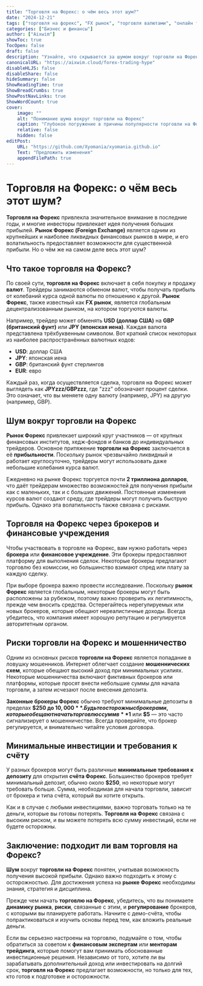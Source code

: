```yaml
---
title: "Торговля на Форекс: о чём весь этот шум?"
date: "2024-12-21"
tags: ["торговля на форекс", "FX рынок", "торговля валютами", "онлайн торговля форекс", "управление инвестициями"]
categories: ["Бизнес и финансы"]
author: ["Aixwim"]
showToc: true
TocOpen: false
draft: false
description: "Узнайте, что скрывается за шумом вокруг торговли на Форекс, как она работает, и как вы можете ориентироваться на рынке, чтобы получать прибыль или избегать мошенничества."
canonicalURL: "https://aixwim.cloud/forex-trading-hype"
disableHLJS: false
disableShare: false
hideSummary: false
ShowReadingTime: true
ShowBreadCrumbs: true
ShowPostNavLinks: true
ShowWordCount: true
cover:
    image: ""
    alt: "Понимание шума вокруг торговли на Форекс"
    caption: "Глубокое погружение в причины популярности торговли на Форекс и как безопасно ориентироваться на рынке."
    relative: false
    hidden: false
editPost:
    URL: "https://github.com/Xyomania/xyomania.github.io"
    Text: "Предложить изменения"
    appendFilePath: true
---
```


# Торговля на Форекс: о чём весь этот шум?

**Торговля на Форекс** привлекла значительное внимание в последние годы, и многие инвесторы привлекает идея получения больших прибылей. **Рынок Форекс (Foreign Exchange)** является одним из крупнейших и наиболее ликвидных финансовых рынков в мире, и его волатильность предоставляет возможности для существенной прибыли. Но о чём же на самом деле весь этот шум?

## Что такое торговля на Форекс?

По своей сути, **торговля на Форекс** включает в себя покупку и продажу **валют**. Трейдеры занимаются обменом валют, чтобы получать прибыль от колебаний курса одной валюты по отношению к другой. **Рынок Форекс**, также известный как **FX рынок**, является глобальным децентрализованным рынком, на котором торгуются валюты.

Например, трейдер может обменять **USD (доллар США)** на **GBP (британский фунт)** или **JPY (японская иена)**. Каждая валюта представлена трёхбуквенным символом. Вот краткий список некоторых из наиболее распространённых валютных кодов:

- **USD**: доллар США
- **JPY**: японская иена
- **GBP**: британский фунт стерлингов
- **EUR**: евро

Каждый раз, когда осуществляется сделка, торговля на Форекс может выглядеть как **JPYzzz/GBPzzz**, где "zzz" обозначает процент сделки. Это означает, что вы меняете одну валюту (например, JPY) на другую (например, GBP).

## Шум вокруг торговли на Форекс

**Рынок Форекс** привлекает широкий круг участников — от крупных финансовых институтов, хедж-фондов и банков до индивидуальных трейдеров. Основное притяжение **торговли на Форекс** заключается в её **прибыльности**. Поскольку рынок чрезвычайно ликвидный и работает круглосуточно, трейдеры могут использовать даже небольшие колебания курса валют.

Ежедневно на рынке Форекс торгуется почти **2 триллиона долларов**, что даёт трейдерам множество возможностей для получения прибыли как с маленьких, так и с больших движений. Постоянные изменения курсов валют создают среду, где трейдеры могут получить быструю прибыль. Однако эта волатильность также связана с рисками.

## Торговля на Форекс через брокеров и финансовые учреждения

Чтобы участвовать в торговле на Форекс, вам нужно работать через **брокера** или **финансовое учреждение**. Эти брокеры предоставляют платформу для выполнения сделок. Некоторые брокеры предлагают торговлю без комиссии, но большинство взимают спред или плату за каждую сделку.

При выборе брокера важно провести исследование. Поскольку **рынок Форекс** является глобальным, некоторые брокеры могут быть расположены за рубежом, поэтому важно проверить их легитимность, прежде чем вносить средства. Остерегайтесь нерегулируемых или новых брокеров, которые обещают нереалистичные доходы. Всегда убедитесь, что компания имеет хорошую репутацию и регулируется авторитетным органом.

## Риски торговли на Форекс и мошенничество

Одним из основных рисков **торговли на Форекс** является попадание в ловушку мошенников. Интернет облегчает создание **мошеннических схем**, которые обещают высокий доход при минимальных усилиях. Некоторые мошенничества включают фиктивных брокеров или платформы, которые просят внести небольшие суммы для начала торговли, а затем исчезают после внесения депозита.

**Законные брокеры Форекс** обычно требуют минимальные депозиты в пределах **$250 до $10,000**. Будьте осторожны с брокерами, которые обещают начать торговлю с сумм в **$1** или **$5** — это часто сигнализирует о мошенничестве. Всегда проверяйте, что брокер регулируется, и внимательно читайте условия договора.

## Минимальные инвестиции и требования к счёту

У разных брокеров могут быть различные **минимальные требования к депозиту** для открытия **счёта Форекс**. Большинство брокеров требует минимальный депозит, обычно около **$250**, но некоторые могут требовать больше. Сумма, необходимая для начала торговли, зависит от брокера и типа счёта, который вы хотите открыть.

Как и в случае с любыми инвестициями, важно торговать только на те деньги, которые вы готовы потерять. **Торговля на Форекс** связана с высоким риском, и вы можете потерять всю сумму инвестиций, если не будете осторожны.

## Заключение: подходит ли вам торговля на Форекс?

**Шум** вокруг **торговли на Форекс** понятен, учитывая возможность получения высокой прибыли. Однако важно подходить к этому с осторожностью. Для достижения успеха на **рынке Форекс** необходимы знания, стратегия и дисциплина.

Прежде чем начать **торговлю на Форекс**, убедитесь, что вы понимаете **динамику рынка**, **риски**, связанные с этим, и **регулирование** брокеров, с которыми вы планируете работать. Начните с демо-счёта, чтобы попрактиковаться и изучить основы перед тем, как вложить реальные деньги.

Если вы серьезно настроены на торговлю, подумайте о том, чтобы обратиться за советом к **финансовым экспертам** или **менторам трейдинга**, которые помогут вам принимать обоснованные инвестиционные решения. Независимо от того, хотите ли вы зарабатывать дополнительный доход или инвестировать на долгий срок, **торговля на Форекс** предлагает возможности, но только для тех, кто готов к подготовке и осторожности.
